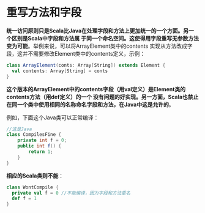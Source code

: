 重写方法和字段
===================================================================================
**统一访问原则只是Scala比Java在处理字段和方法上更加统一的一个方面。另一个区别是Scala中字段和方法属
于同一个命名空间。这使得用字段重写无参数方法变为可能**。举例来说，可以将ArrayElement类中的contents
实现从方法改成字段，这并不需要修改Element类中的contents定义，示例：
```scala
class ArrayElement(conts: Array[String]) extends Element {
  val contents: Array[String] = conts
}
```
**这个版本的ArrayElement中的contents字段（用val定义）是Element类的contents方法（用def定义）的一个
没有问题的好实现。另一方面，Scala也禁止在同一个类中使用相同的名称命名字段和方法，在Java中这是允许的**。

例如，下面这个Java类可以正常编译：
```java
//这是Java
class CompilesFine {
    private int f = 0;
    public int f() {
        return 1;
    }
}
```
**相应的Scala类则不能**：
```scala
class WontCompile {
  private val f = 0 //不能编译，因为字段和方法重名
  def f = 1
}
```


